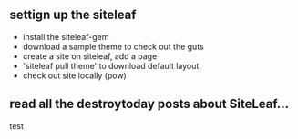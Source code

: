 ## settign up the siteleaf

- install the siteleaf-gem
- download a sample theme to check out the guts
- create a site on siteleaf, add a page
- 'siteleaf pull theme' to download default layout
- check out site locally (pow)

## read all the destroytoday posts about SiteLeaf...

test


